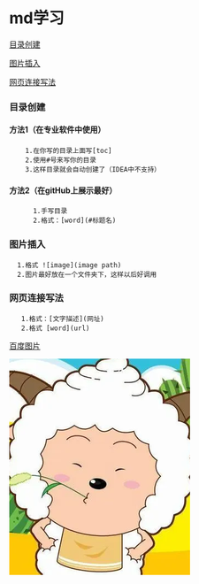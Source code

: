 # md学习
[目录创建](#目录创建)

[图片插入](#图片插入)

[网页连接写法](#网页连接写法)

### 目录创建
#### 方法1（在专业软件中使用）
```
    1.在你写的目录上面写[toc]
    2.使用#号来写你的目录
    3.这样目录就会自动创建了（IDEA中不支持）
```
#### 方法2（在gitHub上展示最好）
```
      1.手写目录
      2.格式：[word](#标题名)
```
### 图片插入
```
  1.格式 ![image](image path)
  2.图片最好放在一个文件夹下，这样以后好调用
```
### 网页连接写法
```
   1.格式：[文字描述](网址)
   2.格式 [word](url)
```

[百度图片](https://www.baidu.com/s?tn=68018901_20_oem_dg&ie=utf-8&wd=%E6%87%92%E6%B4%8B%E6%B4%8B)

![image](https://github.com/Pro-dhg/TwoGoods/blob/main/img/Mr.L.png)